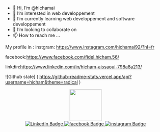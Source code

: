 - 👋 Hi, I’m @hichamai
- 👀 I’m interested in web developpement
- 🌱 I’m currently learning web developpement and software developpement 
- 💞️ I’m looking to collaborate on 
- 📫 How to reach me ...

<!---
hichamai/hichamai is a ✨ special ✨ repository because its `README.md` (this file) appears on your GitHub profile.
You can click the Preview link to take a look at your changes.
--->


My profile in :
instgram: https://www.instagram.com/hichamai92/?hl=fr 

facebook:https://www.facebook.com/fidel.hicham.56/ 

linkdin:https://www.linkedin.com/in/hicham-aissaoui-798a8a213/ 


![Github state] ( https://github-readme-stats.vercel.app/api?username=hicham&theme=radical )

<div id="header" align="center">
  <img src="https://media.giphy.com/media/M9gbBd9nbDrOTu1Mqx/giphy.gif" width="100"/>
  <div id="badges">
  <a href="https://www.linkedin.com/in/hicham-aissaoui-798a8a213/ ">
    <img src="https://img.shields.io/badge/LinkedIn-blue?style=for-the-badge&logo=linkedin&logoColor=white" alt="LinkedIn Badge"/>
  </a>
  <a href="https://www.facebook.com/fidel.hicham.56/ ">
    <img src="https://img.shields.io/badge/facebook-blue?style=for-the-badge&logo=facebooke&logoColor=white" alt="facebook Badge"/>
  </a>
  <a href="https://www.instagram.com/hichamai92/?hl=fr">
    <img src="https://img.shields.io/badge/instagram-red?style=for-the-badge&logo=Instagram&logoColor=white" alt="instagram Badge"/>
  </a>
</div>
</div>


